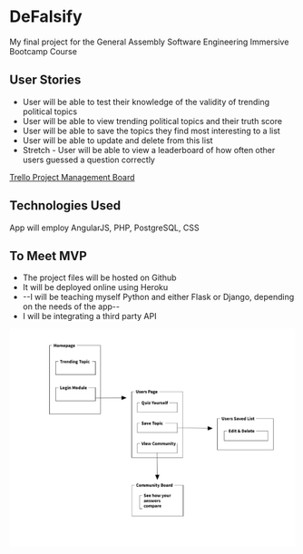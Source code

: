 # DeFalsify
My final project for the General Assembly Software Engineering Immersive Bootcamp Course

## User Stories
 * User will be able to test their knowledge of the validity of trending political topics
 * User will be able to view trending political topics and their truth score
 * User will be able to save the topics they find most interesting to a list
 * User will be able to update and delete from this list
 * Stretch - User will be able to view a leaderboard of how often other users guessed a question correctly

[ Trello Project Management Board](https://trello.com/b/GBk2DdmF/defalsify)

## Technologies Used
App will employ AngularJS, PHP, PostgreSQL, CSS

## To Meet MVP
* The project files will be hosted on Github
* It will be deployed online using Heroku
* --I will be teaching myself Python and either Flask or Django, depending on the needs of the app--  
* I will be integrating a third party API

![alt text](./wireframe.png)
